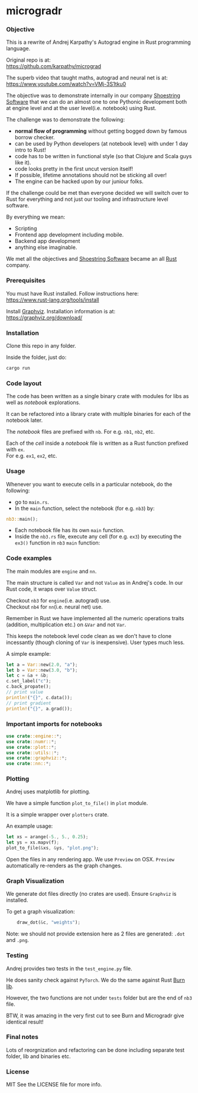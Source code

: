 # microgradr

### Objective

This is a rewrite of Andrej Karpathy's Autograd engine in Rust programming language.

Original repo is at:  
<https://github.com/karpathy/micrograd>

The superb video that taught maths, autograd and neural net is at:  
<https://www.youtube.com/watch?v=VMj-3S1tku0>

The objective was to demonstrate internally in our company [Shoestring Software](https://www.shoestringinc.com/) that we can do an almost one to one Pythonic development both at engine level and at the user level(i.e. notebook) using Rust. 

The challenge was to demonstrate the following: 
- **normal flow of programming** without getting bogged down by famous borrow checker.
- can be used by Python developers (at notebook level) with under 1 day intro to Rust!
- code has to be written in functional style (so that Clojure and Scala guys like it).
- code looks pretty in the first uncut version itself!
- If possible, lifetime annotations should not be sticking all over!
- The engine can be hacked upon by our juniour folks.

If the challenge could be met than everyone decided we will switch over to Rust for everything and not just our tooling and infrastructure level software.

By everything we mean:
- Scripting
- Frontend app development including mobile.
- Backend app development
- anything else imaginable.

We met all the objectives and [Shoestring Software](https://www.shoestringinc.com/) became an all [Rust](https://www.rust-lang.org/) company.

### Prerequisites

You must have Rust installed. Follow instructions here:  
<https://www.rust-lang.org/tools/install>

Install [Graphviz](https://graphviz.org/). Installation information is at:  
<https://graphviz.org/download/>

### Installation

Clone this repo in any folder.

Inside the folder, just do:

```bash
cargo run
```

### Code layout

The code has been written as a single binary crate with modules for libs as well as *notebook* explorations.

It can be refactored into a library crate with multiple binaries for each of the notebook later.

The *notebook* files are prefixed with `nb`. For e.g. `nb1`, `nb2`, etc.

Each of the *cell* inside a *notebook* file is written as a Rust function prefixed with `ex`.  
For e.g. `ex1`, `ex2`, etc.

### Usage

Whenever you want to execute cells in a particular notebook, do the following:  
- go to `main.rs`.
- In the `main` function, select the notebook (for e.g. `nb3`) by:    
```rust
nb3::main();
```
- Each notebook file has its own `main` function.
- Inside the `nb3.rs` file, execute any cell (for e.g. `ex3`) by executing the `ex3()` function in `nb3` `main` function:

### Code examples

The main modules are `engine` and `nn`.

The main structure is called `Var` and not `Value` as in Andrej's code. In our Rust code, it wraps over `Value` struct.

Checkout `nb3` for `engine`(i.e. autograd) use.  
Checkout `nb4` for `nn`(i.e. neural net) use.

Remember in Rust we have implemented all the numeric operations traits (addition, multiplication etc.) on `&Var` and not `Var`.

This keeps the notebook level code clean as we don't have to clone incessantly (though cloning of `Var` is inexpensive). User types much less.

A simple example:

```rust
let a = Var::new(2.0, "a");
let b = Var::new(3.0, "b");
let c = &a + &b;
c.set_label("c");
c.back_propate();
// print value
println!("{}", c.data());
// print gradient
println!("{}", a.grad());
```

### Important imports for notebooks

```rust
use crate::engine::*;
use crate::numr::*;
use crate::plot::*;
use crate::utils::*;
use crate::graphviz::*;
use crate::nn::*;
```

### Plotting

Andrej uses matplotlib for plotting.

We have a simple function `plot_to_file()` in `plot` module.

It is a simple wrapper over `plotters` crate. 

An example usage:

```rust
let xs = arange(-5., 5., 0.25);
let ys = xs.mapv(f);
plot_to_file(&xs, &ys, "plot.png");
```

Open the files in any rendering app. We use `Preview` on OSX. `Preview` automatically re-renders as the graph changes.

### Graph Visualization

We generate dot files directly (no crates are used). Ensure `Graphviz` is installed.

To get a graph visualization:

```rust
    draw_dot(&c, "weights");
```
Note: we should not provide extension here as 2 files are generated: `.dot` and `.png`.

### Testing

Andrej provides two tests in the `test_engine.py` file. 

He does sanity check against `PyTorch`. We do the same against Rust [Burn lib](https://burn.dev/).

However, the two functions are not under `tests` folder but are the end of `nb3` file.

BTW, it was amazing in the very first cut to see Burn and Microgradr give identical result!

### Final notes

Lots of reorgnization and refactoring can be done including separate test folder, lib and binaries etc.

### License

MIT 
See the LICENSE file for more info.
